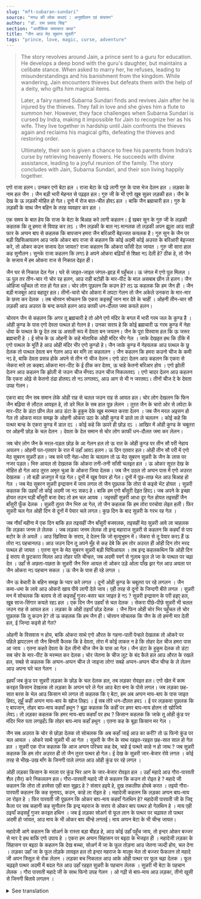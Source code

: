 ```yaml
---
slug: "mft-subaran-sundari"
source: "मगध की लोक कथाएं : अनुशाीलन एवं संचयन"
author: "डॉ. राम प्रसाद सिंह"
section: "अलौकिक चमत्‍कार कथा"
title: "जैन आउ मेठ सुबरन सुन्नरी"
tags: "prince, love, magic, curse, adventure"
---
```

<blockquote>
The story revolves around Jain, a prince sent to a guru for education. He develops a deep bond with the guru's daughter, but maintains a celibate stance. When asked to marry her, he refuses, leading to misunderstandings and his banishment from the kingdom. While wandering, Jain encounters thieves but defeats them with the help of a deity, who gifts him magical items.

Later, a fairy named Subarna Sundari finds and revives Jain after he is injured by the thieves. They fall in love and she gives him a flute to summon her. However, they face challenges when Subarna Sundari is cursed by Indra, making it impossible for Jain to recognize her as his wife. They live together in hardship until Jain confronts the thieves again and reclaims his magical gifts, defeating the thieves and restoring order.

Ultimately, their son is given a chance to free his parents from Indra’s curse by retrieving heavenly flowers. He succeeds with divine assistance, leading to a joyful reunion of the family. The story concludes with Jain, Subarna Sundari, and their son living happily together.
</blockquote>

एगो राजा हलन। उनकर एगो बेटा हल । राजा बेटा के पढ़े लागी गुरु के पास भेज देलन हल । लड़का के नाम हल जैन । जैन बड़ी भारी मेहनत से पढ़इत हल। गुरु जी के भी एगो खूब सुन्नर लड़की हल। जैन के देख के ऊ लड़की मोहित हो गेल। दूनो में रोज बात-चीत होवऽ हल । बाकि जैन ब्रह्मचारी हल। गुरु के लड़की के साथ जैन बहिन के तरह व्यवहार कर हल । 

एक समय के बात हेय कि राजा के बेटा के बिआह करे लागी कहलन। ई खबर सुन के गुरु जी के लड़की कहलक कि तू हमरा से विवाह कर लऽ । जैन लड़की के बात नऽ मानलक तो लड़की अपन झूला आउ साड़ी फार के अप्पन बाप से कहलक कि बापजान हमरा जैन बरिआरी बेइज्जत कयलक है। गुरु सुन के जैन पर बड़ी खिसिआयलन आउ जाके ओकर बाप राजा से कहलन कि कोई अदमी कोई अउरत के बरिआरी बेइज्जत करे, तो ओकर कउन सजाय देल जायत? राजा कहलन कि ओकरा फाँसी देल जायत । गुरु जी सारा हाल कह सुनौलन। सुनके राजा कहलन कि लगऽ हे अपने ओकरा बढ़ियाँ से शिक्षा नऽ देली हे? ठीक हे, तो जैन के सजाय में हम ओकरा राज से निकाल देइत ही। 

जैन घर से निकाल देल गेल। घरे से जाइत-जाइत जंगल-झाड़ में पहुँचल। ऊ जंगल में एगो पुल मिलल । ऊ पुल तर तीन-चार गो चोर रह हलन, आउ राही बटोही के मार-पीट के माल असबाब छीन ले हलन। जैन ओहिजा पहुँचल तो रात हो गेल हल। चोर लोग पूछलन कि कउन हे?  तऽ ऊ कहलक कि हम जैन ही । जैन बड़ी मजबूत आउ बहादुर हल। तीनों-चारो चोर ओकरा में लपटा गेलन तो जैन अकेले उनकरा के मार-मार के छत्ता कर देलक । तब चोरवन सोचलन कि एकरा कइसहूँ जान मार देवे के चाहीं । ओहनी तीन-चार सौ लड़की आउ अउरत के बन्द कयले हलन आउ काफी धन-दौलत जमा कयले हलन। 

चोरवन जैन से कहलन कि अगर तू ब्रह्मचारी हे तो ओने एगो मंदिर के बगल में भारी गरम जल के कुण्ड है । ओही कुण्ड के पास एगो देवता पत्थल हो गेलन हे। उनका सराप हे कि कोई ब्रह्मचारी ऊ गरम कुण्ड में नेहा धोवा के पत्थल के छू देत तब ऊ असली रूप में देवता बन जयतन। जैन के पूरा विस्वास हल कि ऊ जरूर ब्रह्मचारी हे । ई सोच के ऊ ओहनी के कहे मोताविक ओही मंदिर भीर गेल । जाके देखइत हथ कि ठीके में एगो पत्थल के मूर्ति हे आउ ओही मंदिर भीर एगो कुण्डो हे। जैन जाके कुण्ड में नेहयलक आउ पत्थल के छू देलक तो पत्थल देवता बन गेलन आउ बर माँगे ला कहललन । जैन कहलन कि हमरा कउनो चीज के कमी नऽ हे, बाकि देवता प्रसन्न होके अपने से तीन गो चीज देलन। एगो डंटा देलन आउ कहलन कि एकरा से जेकरा मारे ला कहबऽ ओकरा मार-पीट के ई ठीक कर देतव, ऊ चाहे केतनो बरिआर होय । एगो झोली देलन आउ कहलन कि झोली से जउन चीज मँगवऽ तउन चीज निकलतवऽ । एगो चादर देलन आउ कहलन कि एकरा ओढ़े से केतनो ठंढा होतवऽ तो नऽ लगतवऽ, आउ आग से भी न जरतवऽ। तीनों चीज दे के देवता उपह गेलन। 

एकरा बाद जैन सब समान लेके ओही राह से चलल जउन राह से आयल हल। चोर लोग देखलन कि फिन जैन बढ़िया से लौटल आवइत हे, तो डरे मिल के सब हाल पूछ लेलन । तुरत जैन के चारो ओर से लपेटा के मार-पीट के डंटा छीन लेल आउ डंटा के हुकुम देके खूब मरम्मत करवा देलन । जब जैन मरल अइसन हो गेल तो ओकरा मरल समझ के ओहनी ओकरा उठा के ओही कुण्ड में डाले ला ले चललन । कोई कहे कि पत्थर बान्ह के एकरा कुण्ड में डाल दऽ । कोई कहे कि ऊपरे ही छोड़ दऽ । आखिर में ओही कुण्ड के चबूतरा पर ओहनी छोड़ के चल देलन । देवता के देल समान से चोर लोग काफी धन-दौलत जमा कर लेलन। 

जब चोर लोग जैन के मरल-पड़ल छोड़ के आ गेलन हल तो ऊ रात के ओही कुण्ड पर तीन सौ परी नेहाय अयलन। ओहनी पत-एतवार के रात में उहाँ आवऽ हलन। ऊ दिन एतवार हल। ओही तीन सौ परी में एगो मेठ सुबरन सुन्नरी हल। जब सभे परी नेहा-धोवा के चललन तो ऊ मेठ सुबरन सुन्नरी के जैन के लास पर नजर पड़ल। भिरु आयल तो देखलक कि ओकरा तनी-तनी साँसी चलइत हल । ऊ ओकर सूरत देख के मोहित हो गेल आउ तुरत अमृत चुआ के ओकरा जिया देलक। जब जैन उठल तो अप्पन पास में एगो अउरत देखलक । तो बड़ी अजगुत में पड़ गेल। दूनों में खूब पेयार हो गेल। दूनों में पूछ-ताछ भेल आउ बिआह हो गेल । जब मेठ सुबरन सुन्नरी इन्द्रासन में जाय लगल तो जैन पूछलक कि तोरा से कइसे भेंट होयत । सुन्नरी कहलक कि उहवाँ तो कोई अदमी जा नऽ सकऽ हे। बाकि हम एगो बाँसुरी देइत हिवऽ। जब अपने के इच्छा होयत तउन घड़ी बाँसुरी बजा देबऽ तो हम चल आयब । जइसहीं सुन्नरी आधा दूर गेल होयत तइसहीं जैन बाँसुरी फूँक देलक । सुन्नरी तुरत जैन भिरु आ गेल, तो जैन कहलक कि हम तोरा परचोवा लेइत हली। फिर सुन्नरी चल गेल ओही दिन से दूनों में पेयार चले लगल। कुछ दिन के बाद सुन्नरी के गरभ रह गेल । 

जब नौवाँ महीना में एक दिन बाकि हल तइसहीं जैन बाँसुरी बजवलक, तइसहीं मेठ सुन्नरी आवे ला चाहलक कि लड़का जनम ले लेलक । जब लड़का जनम लेलक तो इन्द्र महाराज सुन्नरी से कहलन कि कहवाँ से पाप बटोर के ले अयलें । आउ खिसिया के सराप, दे देलन कि जो मृत्युभुवन में। जेकरा से तू पेयार करऽ हैं ऊ तोरा नऽ पहचानतउ। आउ जउन दिन तू अपने मुँह से कह देबे कि हम तोर अउरत ही ओही दिन तोर मरद पत्थल हो जायत । एतना सुन के मेठ सुबरन सुन्नरी बड़ी घिघिआयल । तब इन्द्र कहलकथिन कि ओही दिन ई सराप से छुटकारा मिलत आउ तोहर पति चीन्हत, जब अदमी स्वर्ग से गुलाब फूल ले जा के पत्थल पर चढ़ा देत । उहाँ से अछता-पछता के सुन्नरी जैन भिरु आयल तो ओकर उड़े ओला पाँख झर गेल आउ अयला पर जैन ओकरा नऽ पहचान सकल । ऊ जैन के पास ही रहे लगल । 

जैन ऊ बेचारी के बहिन समझ के प्यार करे लगल । दूनों ओही कुण्ड के चबूतरा पर रहे लगलन । जैन कमा-धमा के लावे आउ ओकरो खाय पीये लागी देले जाय। एही तरह से दूनों के जिन्दगी बीते लगल । सुन्नरी मन में सोचलक कि बलाय से तो कइसहूँ गुजर-बसर चल जाइत हे नऽ ? सुन्नरी इन्द्रासन के परी हइए हल, खूब साज-सिंगार कयले रहऽ हल । एक दिन जैन उहवाँ से चल देलक । सेकरा पीछे-पीछे सुन्नरी भी चलल जउन राह से आयल हल । लड़का के ओही ठइयाँ छोड़ देलक । जैन फिन ओही चोर भिर पहुँचल तो चोर पूछलक कि तू कउन हे? तो ऊ कहलक कि हम जैन ही। चोरवन सोचलक कि जैन के तो हमनी मार देली हल, ई जिन्दा कइसे हो गेल? 

ओहनी के विसवास न होय, बाकि ओकरा साथे एगो औरत के गहना-पाती पेन्हले देखलक तो ओकरे पर पहिले झपटलन तो जैन बिनती कैलक कि हे देवता, तोरा में कोई ताकत न हे कि तोहर देल चीज हमरा पास आ जाय । एतना कहते देवता के देल तीनो चीज जैन के पास आ गेल। जैन डंटा के हुकुम देलक तो डंटा सब चोर के मार-पीट के मरम्मत कर देलक। चोर जेतना के चीज लूट के बंद कैले हल आउ औरत के रखले हल, सबहे से कहलक कि अप्पन-अप्पन चीज ले जाइजा लोग! सबहे अप्पन-अप्पन चीज चीन्ह के ले लेलन आउ अपना घरे चल गेलन । 

इहवाँ जब कुंड पर सुन्नरी लड़का के छोड़ के चल देलक हल, तब लड़का रोवइत हल। एगो खेत में काम करइत किसान देखलक तो लड़का के अप्पन घरे ले गेल आउ बेटा बना के पोसे लगल। जब लड़का छह-सात बरस के भेल आउ किसान मरे लगल तो कहलक कि ए बेटा, हम अब अप्पन माय-बाप के पास जाइत हिवऽ, तूहूँ कहीं अप्पन  माय-बाप के खोज लिहऽ । ई सब तोरे धन-दौलत हवऽ । ई पर लड़कवा पूछलक कि ए बापजान, तोहर बाप-माय कहवाँ हथुन ? बूढ़ा कहलक कि कहीं पर हमर बाप-माय होतन तो खोजिये लेवऽ। तो लड़का कहलक कि हमर माय-बाप कहवाँ पर हथ ? किसान कहलक कि जाके तू ओही कुंड पर मंदिर भिरु पता लगइहँऽ कि तोहर बाप-माय कहाँ हथुन । एतना कह के बूढ़ा किसान मर गेल । 

जैन सब अउरत के चोर से छोड़ा देलक तो सोचलक कि अब कहाँ जाई आउ का करीं? तो ऊ फिनो कुंड पर चल आयल । ओकरे साथै सुन्नरी भी आ गेल । सुन्नरी के जैन के साथ रहइत-रहइत छह-सात साल हो गेल हल । सुन्नरी एक रोज कहलक कि आज अप्पन परिचय कह देब, चाहे ई पत्थरे काहे न हो जाथ ? जब सुन्नरी कहलक कि हम तोर अउरत ही तो जैन तुरत पत्थर हो गेल। ई देख के सुन्नरी जार-बेजार रोवे लगल । कोई तरह से भीख-उख माँग के जिनगी पाले लगल आउ ओही कुंड पर रहे लगल । 

ओही लड़का किसान के मरला पर कुंड भिर आन के जार-बेजार रोवइत हल । उहाँ महादे आउ गौरा-पारवती शैल (सैर) करे निकललन हल। गौरा-पारवती महादे जी से कहलन कि कउन तो रोइत हे ? महादे जी कहलन कि तोरा तो हरमेसा एही बात सूझऽ हे ? संसार हइये हे, दुख तकलीफ होयबे करत । तइयो गौरा-पारवती कहलन कि कह सुनावऽ, कउन, काहे ला रोइत हे । महादेजी कहलन कि लड़का अप्पन बाप-माय ला रोइत हे । फिर पारवती जी पूछलन कि ओकर बाप-माय कहवाँ गेलथिन हे?  महादेजी पारवती जी के जिद्द कैला पर सब कहानी कह सुनौलन कि इन्द्र महराज के सराप से ओकर बाप पत्थर हो गेलथिन हे । माय एही ठइयाँ कइसहूँ गुजर करइत हथिन । जब ई लड़का सोअर्ग से फूल लान के पत्थर पर चढ़ावत तो पत्थर अदमी हो जायत, आउ माय के भी ओकर बाप चीन्हे लगतई। माय अप्पन बेटा के भी चीन्ह जायत। 

महादेजी आगे कहलन कि सोअर्ग के रास्ता बड़ा बीहड़ हे, आउ कोई उहाँ पहुँच जाय, तो इन्दर ओकर बज्जर से मार दे हथ बाकि एगो उपाय हे । एकरा हम अप्पन सिंहासन पर बइठा के भेजइत ही । महादेजी लड़का के सिंहासन पर बइठा के कहलन कि देख बच्चा, सोअर्ग में जा के फूल तोड़ना आउ जेतना जल्दी होय, चल देना । लड़का उहाँ जा के फूल तोड़के लावइत हल तो इन्दर महराज के मालूम भेल तो बज्जर फेंकलन तो महादे जी अपन त्रिसूल से रोक लेलन । लड़का बच निकलल आउ आके ओही पत्थर पर फूल चढ़ा देलक । फूल चढ़इते पत्थर अदमी में बदल गेल आउ उहाँ रहइत सुन्नरी के पहचान लेलक । सुन्नरी भी बेटा के पहचान लेलक । गौरा पारवती महादे जी के साथ फिनो उपह गेलन । ओ गढ़ी से बाप-माय आउ लड़का, तीनो खुसी से जिनगी बितावे लगलन । 


<details>
<summary>See translation</summary>

Once upon a time, there was a king. He had a son, whom he sent to a guru for education. The boy's name was Jain. Jain studied very hard. The guru also had a beautiful daughter. Jain was enchanted by her. They talked to each other daily. However, Jain remained celibate and treated the guru's daughter like a sister.

One day, it was decided that the prince should be married. Upon hearing this, the guru's daughter said to Jain, "Marry me." When Jain refused, the girl tore her swing and her sari and complained to her father that Jain had insulted her. Upon hearing this, the guru was very upset and went to the king to ask what punishment should be given to someone who insulted a woman. The king replied that the culprit should be hanged. The guru narrated the entire story. Hearing this, the king said, "It seems that you did not educate him properly. Very well, as punishment, I will banish Jain from the kingdom."

Jain was thrown out of his home. As he wandered, he entered a forest. In the forest, he found a bridge. Near the bridge, there were three or four thieves who would rob and beat travelers. When Jain reached there, it was already night. The thieves asked, "Who are you?" Jain replied, "I am Jain." Jain was very strong and courageous. When the thieves attacked him, he fought back bravely and defeated them. The thieves decided they needed to eliminate him somehow. They had captured three or four hundred women and gathered a lot of wealth.

The thieves told Jain, "If you are a celibate, there is a hot water pond next to a temple nearby. There was a deity made of stone who was cursed. The curse states that if a celibate dips in the hot pond and touches the stone, then the stone will turn into a real deity." Jain had full faith that he was indeed a celibate. Thinking this, he entered the temple. Upon entering, he saw a stone idol and nearby a pond. Jain bathed in the pond and touched the idol, which then transformed into a deity. The deity granted him three wishes.

Jain asked for nothing for himself but the deity, in gratitude, granted him three items: a stick that would allow him to beat anyone he referred, a bag from which he could summon anything, and a sheet that would protect him from cold and fire. After bestowing these gifts, the deity disappeared.

Afterward, Jain took all the items and walked back the same way he came. The thieves saw that Jain had returned in great shape, so they questioned him about it. Immediately, they surrounded him, seized his stick, and began to beat him. When Jain seemed to be dead, they thought he was lifeless and decided to throw him into the same pond. Some suggested binding him with stone and throwing him in, while others wanted to leave him above. Ultimately, they abandoned him on the platform near the pond, while the thieves gathered a lot of wealth using the items gifted by the deity.

When the thieves left, Jain remained there. One night, as he lay in the pond, three hundred fairies approached to bathe. They arrived on a special day, which was a Sunday. Among them was a fairy named Subarna Sundari. As all the fairies bathed, Subarna Sundari noticed Jain's lifeless body and saw him twitching slightly. She became enchanted by his appearance and immediately touched him with nectar to revive him. When Jain woke up, he saw a woman by his side and was astounded. They both fell in love quickly and got married after a conversation.

As Subarna Sundari ascended to the divine realm, Jain asked, "How will we meet again?" Subarna Sundari replied, "No one can go there, but I will give you a flute. Play it when you wish to see me, and I will come." As soon as Subarna Sundari moved away, Jain played the flute. She returned immediately, and Jain said, "I have taken you as my betrothed." Subarna Sundari left, and from that day, their love grew. After some days, Subarna Sundari became pregnant.

When the ninth month came, and one day as Jain played the flute, Subarna Sundari rushed to him, only to give birth to a boy. When the boy was born, Indra, the king of gods, asked Subarna Sundari where she had brought sin from. He became annoyed and cursed her, saying, "The one you love will not recognize you. On the day you declare that you are his wife, he will turn to stone." Hearing this, Subarna Sundari felt deep sorrow. Then Indra promised her that she would be freed from the curse when a human brought roses from heaven and placed them on the stone.

Meanwhile, after some time, Subarna Sundari dashed back to Jain, her wings falling off in flight. However, when she arrived, Jain did not recognize her. Jain mistook her for a mere woman and treated her with care. They both stayed on the platform near the pond. Jain worked hard to provide for them, and they lived together this way. Subarna Sundari pondered how they'd survive like this. Being a fairy of the divine realm, she was accustomed to luxury.

One day, Jain went back to the thieves' territory. The thieves questioned him about who he was. Jain stated, "I am Jain." The thieves were confused, having thought he was dead. They were not sure how he was alive. Distrusting him, they saw a woman with him adorned in jewelry, and they pounced on him. Jain pleaded, "Oh deity, you have no power over me unless your gifts return to me." As he spoke, the three gifts returned to him. Jain commanded the stick, and it punished all the thieves thoroughly. All the wealth and women they had captured returned to their rightful owners.

Meanwhile, when the kid cried after the farmer's death, he mourned by the pond. Lord Mahadev and Parvati were out for a stroll, and Parvati asked him why he was crying. Mahadev replied, "Is this a surprise for you? The world is full of pain." Yet Parvati insisted he tell her who was crying and why. Mahadev narrated that the boy was mourning for his parents, who were turned to stone due to Indra's curse, and the mother was somehow surviving nearby. If the boy could carry flowers from heaven and place them on the stone, they would return to their human forms.

Mahadev stated that the path to heaven was perilous, and anyone who reached there would be struck down by Indra, but he had a way to help. Mahadev placed the boy on his throne, instructing him to pluck flowers once he arrived in heaven, and to come back quickly. The boy succeeded in plucking the flowers, but when Indra learned of it, he hurled his thunderbolt, which Mahadev warded off with his trident. The boy returned and placed the flowers on the stone. As soon as he did so, the stone transformed into a man, recognizing Subarna Sundari. Subarna Sundari, in turn, recognized her son. Mahadev and Parvati witnessed the joyous reunion and, from that day forward, the family of father, mother, and son led a happy life together.
</details>